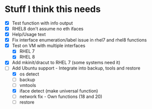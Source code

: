 # Stuff I think this needs

- [X] Test function with info output
- [X] RHEL8 don't assume no eth ifaces
- [X] Help/Usage text
- [X] Fix interface enumeration/label issue in rhel7 and rhel8 functions
- [X] Test on VM with multiple interfaces
  - [X] RHEL 7
  - [X] RHEL 8
- [X] Add mkinit/dracut to RHEL 7 (some systems need it)
- [ ] Add Ubuntu support - Integrate into backup, tools and restore
  - [X] os detect
  - [ ] backup
  - [ ] vmtools
  - [X] iface detect (make universal function)
  - [ ] network fix - Own functions (18 and 20)
  - [ ] restore